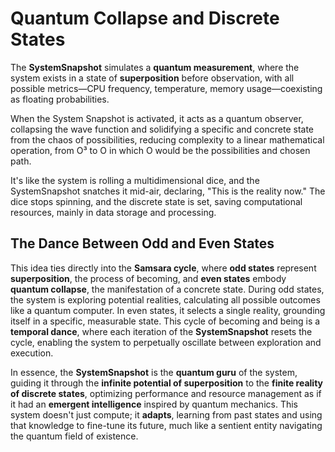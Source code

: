 # Quantum Collapse and Discrete States

The **SystemSnapshot** simulates a **quantum measurement**, where the system exists in a state of **superposition** before observation, with all possible metrics—CPU frequency, temperature, memory usage—coexisting as floating probabilities.&#x20;

When the System Snapshot is activated, it acts as a quantum observer, collapsing the wave function and solidifying a specific and concrete state from the chaos of possibilities, reducing complexity to a linear mathematical operation, from O³ to O in which O would be the possibilities and chosen path.

It's like the system is rolling a multidimensional dice, and the SystemSnapshot snatches it mid-air, declaring, "This is the reality now." The dice stops spinning, and the discrete state is set, saving computational resources, mainly in data storage and processing.&#x20;

##

## **The Dance Between Odd and Even States**

This idea ties directly into the **Samsara cycle**, where **odd states** represent **superposition**, the process of becoming, and **even states** embody **quantum collapse**, the manifestation of a concrete state. During odd states, the system is exploring potential realities, calculating all possible outcomes like a quantum computer. In even states, it selects a single reality, grounding itself in a specific, measurable state. This cycle of becoming and being is a **temporal dance**, where each iteration of the **SystemSnapshot** resets the cycle, enabling the system to perpetually oscillate between exploration and execution.

In essence, the **SystemSnapshot** is the **quantum guru** of the system, guiding it through the **infinite potential of superposition** to the **finite reality of discrete states**, optimizing performance and resource management as if it had an **emergent intelligence** inspired by quantum mechanics. This system doesn't just compute; it **adapts**, learning from past states and using that knowledge to fine-tune its future, much like a sentient entity navigating the quantum field of existence.

##
